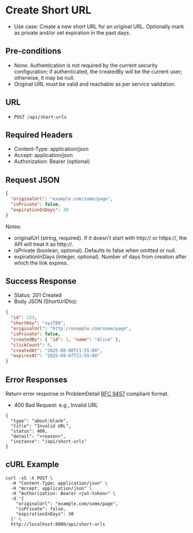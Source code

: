 # Create Short URL

- Use case: Create a new short URL for an original URL. Optionally mark as private and/or set expiration in the past days.

## Pre-conditions
- None. Authentication is not required by the current security configuration; if authenticated, the createdBy will be the current user; otherwise, it may be null.
- Original URL must be valid and reachable as per service validation.

## URL
- `POST /api/short-urls`

## Required Headers
- Content-Type: application/json
- Accept: application/json
- Authorization: Bearer <token> (optional)

## Request JSON
```json
{
  "originalUrl": "example.com/some/page",
  "isPrivate": false,
  "expirationInDays": 30
}
```

Notes:
- originalUrl (string, required). If it doesn’t start with http:// or https://, the API will treat it as http://<value>.
- isPrivate (boolean, optional). Defaults to false when omitted or null.
- expirationInDays (integer, optional). Number of days from creation after which the link expires.

## Success Response
- Status: 201 Created
- Body JSON (ShortUrlDto):

```json
{
  "id": 123,
  "shortKey": "xyz789",
  "originalUrl": "http://example.com/some/page",
  "isPrivate": false,
  "createdBy": { "id": 1, "name": "Alice" },
  "clickCount": 0,
  "createdAt": "2025-08-08T21:55:00",
  "expiresAt": "2025-09-07T21:55:00"
}
```

## Error Responses
Return error response in ProblemDetail [RFC 9457](https://datatracker.ietf.org/doc/html/rfc9457) compliant format.

- 400 Bad Request: e.g., Invalid URL

```jsoon
{
  "type": "about:blank",
  "title": "Invalid URL",
  "status": 400,
  "detail": "<reason>",
  "instance": "/api/short-urls"
}
```

## cURL Example
```shell
curl -sS -X POST \
  -H "Content-Type: application/json" \
  -H "Accept: application/json" \
  -H "Authorization: Bearer <jwt-token>" \
  -d '{
    "originalUrl": "example.com/some/page",
    "isPrivate": false,
    "expirationInDays": 30
  }' \
  http://localhost:8080/api/short-urls
```
